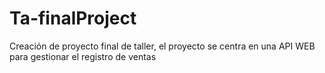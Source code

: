 # Ta-finalProject
Creación de proyecto final de taller, el proyecto se centra en una API WEB para gestionar el registro de ventas
